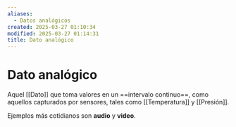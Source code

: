 ```yaml
---
aliases:
  - Datos analógicos
created: 2025-03-27 01:10:34
modified: 2025-03-27 01:14:31
title: Dato analógico
---
```


# Dato analógico

Aquel [[Dato]] que toma valores en un ==intervalo continuo==, como aquellos capturados por sensores, tales como [[Temperatura]] y [[Presión]].

Ejemplos más cotidianos son **audio** y **video**.
